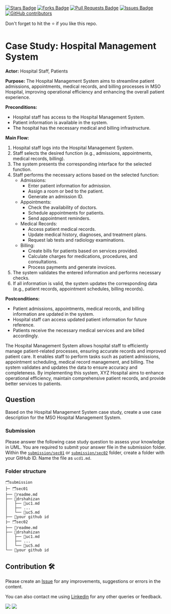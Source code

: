 <a href="https://github.com/drshahizan/software-engineering/stargazers"><img src="https://img.shields.io/github/stars/drshahizan/software-engineering" alt="Stars Badge"/></a>
<a href="https://github.com/drshahizan/software-engineering/network/members"><img src="https://img.shields.io/github/forks/drshahizan/software-engineering" alt="Forks Badge"/></a>
<a href="https://github.com/drshahizan/software-engineering/pulls"><img src="https://img.shields.io/github/issues-pr/drshahizan/software-engineering" alt="Pull Requests Badge"/></a>
<a href="https://github.com/drshahizan/software-engineering"><img src="https://img.shields.io/github/issues/drshahizan/software-engineering" alt="Issues Badge"/></a>
<a href="https://github.com/drshahizan/software-engineering/graphs/contributors"><img alt="GitHub contributors" src="https://img.shields.io/github/contributors/drshahizan/software-engineering?color=2b9348"></a>

Don't forget to hit the :star: if you like this repo.

# Case Study: Hospital Management System

**Actor:** Hospital Staff, Patients

**Purpose:** The Hospital Management System aims to streamline patient admissions, appointments, medical records, and billing processes in MSO Hospital, improving operational efficiency and enhancing the overall patient experience.

**Preconditions:**
- Hospital staff has access to the Hospital Management System.
- Patient information is available in the system.
- The hospital has the necessary medical and billing infrastructure.

**Main Flow:**
1. Hospital staff logs into the Hospital Management System.
2. Staff selects the desired function (e.g., admissions, appointments, medical records, billing).
3. The system presents the corresponding interface for the selected function.
4. Staff performs the necessary actions based on the selected function:
   - Admissions:
     - Enter patient information for admission.
     - Assign a room or bed to the patient.
     - Generate an admission ID.
   - Appointments:
     - Check the availability of doctors.
     - Schedule appointments for patients.
     - Send appointment reminders.
   - Medical Records:
     - Access patient medical records.
     - Update medical history, diagnoses, and treatment plans.
     - Request lab tests and radiology examinations.
   - Billing:
     - Create bills for patients based on services provided.
     - Calculate charges for medications, procedures, and consultations.
     - Process payments and generate invoices.
5. The system validates the entered information and performs necessary checks.
6. If all information is valid, the system updates the corresponding data (e.g., patient records, appointment schedules, billing records).

**Postconditions:**
- Patient admissions, appointments, medical records, and billing information are updated in the system.
- Hospital staff can access updated patient information for future reference.
- Patients receive the necessary medical services and are billed accordingly.

The Hospital Management System allows hospital staff to efficiently manage patient-related processes, ensuring accurate records and improved patient care. It enables staff to perform tasks such as patient admissions, appointment scheduling, medical record management, and billing. The system validates and updates the data to ensure accuracy and completeness. By implementing this system, XYZ Hospital aims to enhance operational efficiency, maintain comprehensive patient records, and provide better services to patients.

## Question
Based on the Hospital Management System case study, create a use case description for the MSO Hospital Management System.

### Submission
Please answer the following case study question to assess your knowledge in UML. You are required to submit your answer file in the submission folder. Within the [`submission/sec01`](../submission/sec01) or [`submission/sec02`](../submission/sec02) folder, create a folder with your GitHub ID. Name the file as `ucd1.md`.

### Folder structure

```
🗂️submission
├─ 🗂️sec01
├── 📄readme.md
├── 📁drshahizan
│   ├── 📄uc1.md
│   ├── ...
│   └── 📄uc5.md
├── 📁your github id
├─ 🗂️sec02
├── 📄readme.md
├── 📁drshahizan
│   ├── 📄uc1.md
│   ├── ...
│   └── 📄uc5.md
└── 📁your github id
```

## Contribution 🛠️
Please create an [Issue](https://github.com/drshahizan/software-engineering/issues) for any improvements, suggestions or errors in the content.

You can also contact me using [Linkedin](https://www.linkedin.com/in/drshahizan/) for any other queries or feedback.

![](https://komarev.com/ghpvc/?username=drshahizan&label=Views&color=0e75b6&style=flat)
![](https://hit.yhype.me/github/profile?user_id=81284918)






